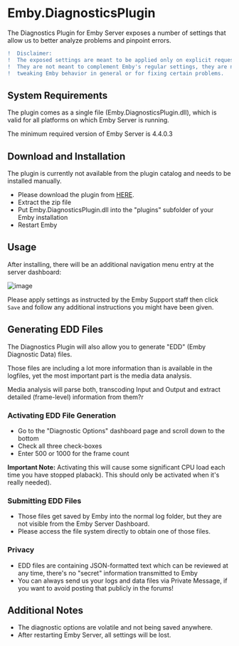 # Emby.DiagnosticsPlugin

The Diagnostics Plugin for Emby Server exposes a number of settings that allow us to better analyze problems and pinpoint errors.

```diff
!  Disclaimer:
!  The exposed settings are meant to be applied only on explicit request by our support staff. 
!  They are not meant to complement Emby's regular settings, they are not meant for
!  tweaking Emby behavior in general or for fixing certain problems.
```

## System Requirements

The plugin comes as a single file (Emby.DiagnosticsPlugin.dll), which is valid for all platforms on which Emby Server is running.

The minimum required version of Emby Server is 4.4.0.3

## Download and Installation

The plugin is currently not available from the plugin catalog and needs to be installed manually.

- Please download the plugin from [HERE](https://github.com/softworkz/Emby.Releases/raw/diagplugin/Emby.DiagnosticsPlugin/Emby.DiagnosticsPlugin.dll.zip).
- Extract the zip file
- Put Emby.DiagnosticsPlugin.dll into the "plugins" subfolder of your Emby installation
- Restart Emby

## Usage

After installing, there will be an additional navigation menu entry at the server dashboard:

![image](https://user-images.githubusercontent.com/4985349/71327492-605f1980-2509-11ea-8d42-76c7dd33dae2.png)


Please apply settings as instructed by the Emby Support staff then click `Save` and follow any additional instructions you might have been given.


## Generating EDD Files

The Diagnostics Plugin will also allow you to generate "EDD" (Emby Diagnostic Data) files.

Those files are including a lot more information than is available in the logfiles, yet the most important part is the media data analysis. 

Media analysis will parse both, transcoding Input and Output and extract detailed (frame-level) information from them?r


### Activating EDD File Generation

- Go to the "Diagnostic Options" dashboard page and scroll down to the bottom
- Check all three check-boxes 
- Enter 500 or 1000 for the frame count

**Important Note:** Activating this will cause some significant CPU load each time you have stopped plaback). This should only be activated when it's really needed).

### Submitting EDD Files

- Those files get saved by Emby into the normal log folder, but they are not visible from the Emby Server Dashboard.
- Please access the file system directly to obtain one of those files.

### Privacy

- EDD files are containing JSON-formatted text which can be reviewed at any time, there's no "secret" information transmitted to Emby
- You can always send us your logs and data files via Private Message, if you want to avoid posting that publicly in the forums!

## Additional Notes

- The diagnostic options are volatile and not being saved anywhere. 
- After restarting Emby Server, all settings will be lost.
